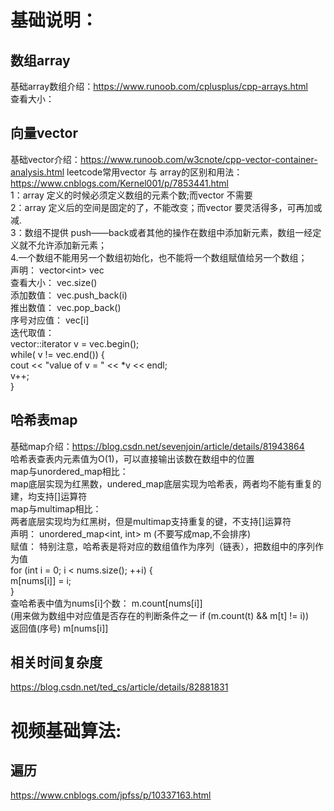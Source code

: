 # 基础说明：  
## 数组array
基础array数组介绍：https://www.runoob.com/cplusplus/cpp-arrays.html   
查看大小： 
## 向量vector   
基础vector介绍：https://www.runoob.com/w3cnote/cpp-vector-container-analysis.html
leetcode常用vector 与 array的区别和用法： https://www.cnblogs.com/Kernel001/p/7853441.html   
1：array 定义的时候必须定义数组的元素个数;而vector 不需要   
2：array 定义后的空间是固定的了，不能改变；而vector 要灵活得多，可再加或减.     
3：数组不提供 push——back或者其他的操作在数组中添加新元素，数组一经定义就不允许添加新元素；    
4.一个数组不能用另一个数组初始化，也不能将一个数组赋值给另一个数组；    
声明：    vector\<int\> vec   
查看大小： vec.size()   
添加数值： vec.push_back(i)   
推出数值： vec.pop_back()    
序号对应值： vec[i]   
迭代取值：   
   vector<int>::iterator v = vec.begin();   
   while( v != vec.end()) {   
      cout << "value of v = " << *v << endl;   
      v++;   
   }    
## 哈希表map 
基础map介绍：https://blog.csdn.net/sevenjoin/article/details/81943864           
哈希表查表内元素值为O(1)，可以直接输出该数在数组中的位置           
map与unordered_map相比：          
   map底层实现为红黑数，undered_map底层实现为哈希表，两者均不能有重复的建，均支持[]运算符           
   map与multimap相比：        
   两者底层实现均为红黑树，但是multimap支持重复的键，不支持[]运算符            
声明： unordered_map\<int, int\> m (不要写成map,不会排序)    
赋值： 特别注意，哈希表是将对应的数组值作为序列（链表），把数组中的序列作为值         
           for (int i = 0; i < nums.size(); ++i) {         
            m[nums[i]] = i;        
        }          
查哈希表中值为nums[i]个数： m.count[nums[i]]          
                          (用来做为数组中对应值是否存在的判断条件之一   if (m.count(t) && m[t] != i))         
返回值(序号) m[nums[i]]     
                                          
## 相关时间复杂度
https://blog.csdn.net/ted_cs/article/details/82881831
 

# 视频基础算法:

## 遍历
https://www.cnblogs.com/jpfss/p/10337163.html

